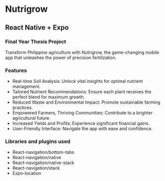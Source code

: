 # Nutrigrow
## React Native + Expo
### Final Year Thesis Project

Transform Philippine agriculture with Nutrigrow, the game-changing mobile app that unleashes the power of precision fertilization.

### Features

- Real-time Soil Analysis: Unlock vital insights for optimal nutrient management.
- Tailored Nutrient Recommendations: Ensure each plant receives the perfect blend for maximum growth.
- Reduced Waste and Environmental Impact: Promote sustainable farming practices.
- Empowered Farmers, Thriving Communities: Contribute to a brighter agricultural future.
- Increased Yields and Profits: Experience significant financial gains.
- User-Friendly Interface: Navigate the app with ease and confidence.
  
### Libraries and plugins used

- React-navigation/bottom-tabs
- React-navigation/native
- React-navigation/native-stack
- React-navigation/stack
- Expo-location
